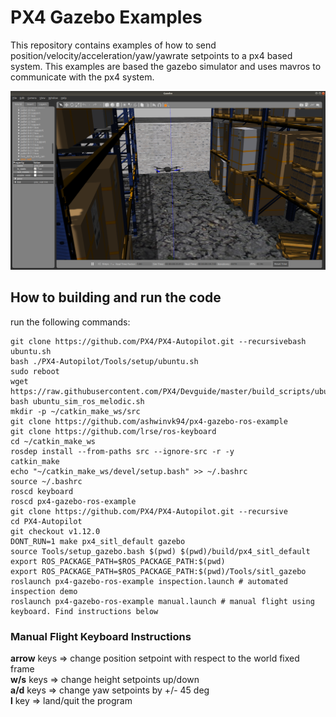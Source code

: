 # PX4 Gazebo Examples

This repository contains examples of how to send position/velocity/acceleration/yaw/yawrate setpoints to a px4 based system. This examples are based the gazebo simulator
and uses mavros to communicate with the px4 system.

[![IMAGE ALT TEXT HERE](https://github.com/ashwinvk94/px4-gazebo-ros-example/blob/master/demo.png?raw=true)](https://youtu.be/nsGc7zbpC5U)

## How to building and run the code

run the following commands:
```
git clone https://github.com/PX4/PX4-Autopilot.git --recursivebash ubuntu.sh
bash ./PX4-Autopilot/Tools/setup/ubuntu.sh
sudo reboot
wget https://raw.githubusercontent.com/PX4/Devguide/master/build_scripts/ubuntu_sim_ros_melodic.sh
bash ubuntu_sim_ros_melodic.sh
mkdir -p ~/catkin_make_ws/src
git clone https://github.com/ashwinvk94/px4-gazebo-ros-example
git clone https://github.com/lrse/ros-keyboard
cd ~/catkin_make_ws
rosdep install --from-paths src --ignore-src -r -y
catkin_make
echo "~/catkin_make_ws/devel/setup.bash" >> ~/.bashrc
source ~/.bashrc
roscd keyboard
roscd px4-gazebo-ros-example
git clone https://github.com/PX4/PX4-Autopilot.git --recursive
cd PX4-Autopilot
git checkout v1.12.0
DONT_RUN=1 make px4_sitl_default gazebo
source Tools/setup_gazebo.bash $(pwd) $(pwd)/build/px4_sitl_default
export ROS_PACKAGE_PATH=$ROS_PACKAGE_PATH:$(pwd)
export ROS_PACKAGE_PATH=$ROS_PACKAGE_PATH:$(pwd)/Tools/sitl_gazebo
roslaunch px4-gazebo-ros-example inspection.launch # automated inspection demo
roslaunch px4-gazebo-ros-example manual.launch # manual flight using keyboard. Find instructions below
```
### Manual Flight Keyboard Instructions
**arrow** keys => change position setpoint with respect to the world fixed frame  
**w/s** keys => change height setpoints up/down  
**a/d** keys => change yaw setpoints by +/- 45 deg  
**l** key => land/quit the program  
